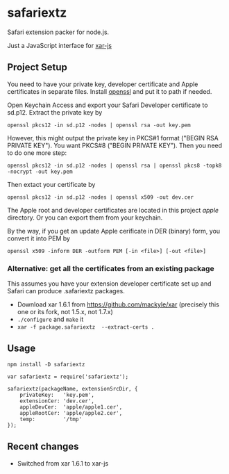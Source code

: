 # safariextz

Safari extension packer for node.js.

Just a JavaScript interface for [xar-js](https://www.npmjs.com/package/xar-js)

## Project Setup

You need to have your private key, developer certificate and Apple certificates in separate files.
Install [openssl](https://www.openssl.org/) and put it to path if needed.

Open Keychain Access and export your Safari Developer certificate to sd.p12. Extract the private key by

```
openssl pkcs12 -in sd.p12 -nodes | openssl rsa -out key.pem
```

However, this might output the private key in PKCS#1 format ("BEGIN RSA PRIVATE KEY").
You want PKCS#8 ("BEGIN PRIVATE KEY"). Then you need to do one more step:

```
openssl pkcs12 -in sd.p12 -nodes | openssl rsa | openssl pkcs8 -topk8 -nocrypt -out key.pem
```

Then extact your certificate by

```
openssl pkcs12 -in sd.p12 -nodes | openssl x509 -out dev.cer
```

The Apple root and developer certificates are located in this project *apple* directory. Or you can export them from your keychain.

By the way, if you get an update Apple cerificate in DER (binary) form, you convert it into PEM by

```
openssl x509 -inform DER -outform PEM [-in <file>] [-out <file>]
```

### Alternative: get all the certificates from an existing package

This assumes you have your extension developer certificate set up and Safari can produce .safariextz packages.

* Download xar 1.6.1 from https://github.com/mackyle/xar (precisely this one or its fork, not 1.5.x, not 1.7.x)
* `./configure` and `make` it
* `xar -f package.safariextz  --extract-certs .`

## Usage

```
npm install -D safariextz
```

```
var safariextz = require('safariextz');

safariextz(packageName, extensionSrcDir, {
    privateKey:   'key.pem',
    extensionCer: 'dev.cer',
    appleDevCer:  'apple/apple1.cer',
    appleRootCer: 'apple/apple2.cer',
    temp:         '/tmp'
});
```

## Recent changes

* Switched from xar 1.6.1 to xar-js
